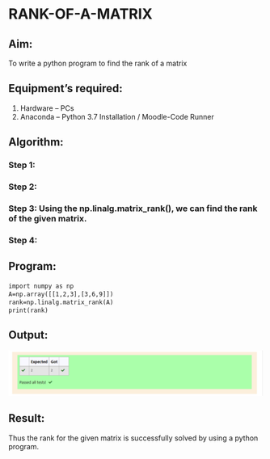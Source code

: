 # RANK-OF-A-MATRIX
## Aim:
To write a python program to find the rank of a matrix
## Equipment’s required:
1. 	Hardware – PCs
2. 	Anaconda – Python 3.7 Installation / Moodle-Code Runner
## Algorithm:
### Step 1:
### Step 2:
### Step 3: Using the np.linalg.matrix_rank(), we can find the rank of the given matrix.
### Step 4:


## Program:
~~~
import numpy as np
A=np.array([[1,2,3],[3,6,9]])
rank=np.linalg.matrix_rank(A)
print(rank)
~~~
## Output:
![GitHub Logo](rank.png)
## Result:
Thus the rank for the given matrix is successfully solved by  using a python program.

